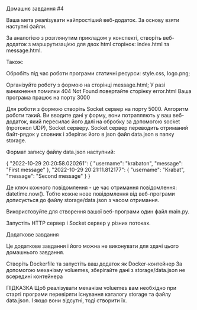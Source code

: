Домашнє завдання #4

Ваша мета реалізувати найпростіший веб-додаток. За основу взяти наступні файли.

За аналогією з розглянутим прикладом у конспекті, створіть веб-додаток з маршрутизацією для двох html сторінок: index.html та message.html.


Також:

Обробіть під час роботи програми статичні ресурси: style.css, logo.png;

Організуйте роботу з формою на сторінці message.html;
У разі виникнення помилки 404 Not Found повертайте сторінку error.html
Ваша програма працює на порту 3000


Для роботи з формою створіть Socket сервер на порту 5000. Алгоритм роботи такий. Ви вводите дані у форму, вони потрапляють у ваш веб-додаток, який пересилає його далі на обробку за допомогою socket (протокол UDP), Socket серверу. Socket сервер переводить отриманий байт-рядок у словник і зберігає його в json файл data.json в папку storage.


Формат запису файлу data.json наступний:


{
  "2022-10-29 20:20:58.020261": {
    "username": "krabaton",
    "message": "First message"
  },
  "2022-10-29 20:21:11.812177": {
    "username": "Krabat",
    "message": "Second message"
  }
}


Де ключ кожного повідомлення - це час отримання повідомлення: datetime.now(). Тобто кожне нове повідомлення від веб-програми дописується до файлу storage/data.json з часом отримання.


Використовуйте для створення вашої веб-програми один файл main.py. 


Запустіть HTTP сервер і Socket сервер у різних потоках.



Додаткове завдання
​

Це додаткове завдання і його можна не виконувати для здачі цього домашнього завдання.


Створіть Dockerfile та запустіть ваш додаток як Docker-контейнер
За допомогою механізму voluemes, зберігайте дані з storage/data.json не всередині контейнера

ПІДКАЗКА
Щоб реалізувати механізм voluemes вам необхідно при старті програми перевіряти існування каталогу storage та файлу data.json. І якщо вони відсутні, тоді створити їх.